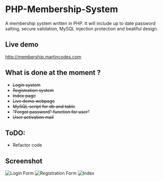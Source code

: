 # PHP-Membership-System
A membership system written in PHP. It will include up to date password salting, secure validation, MySQL injection protection and beatiful design.
## Live demo
http://membership.martincodes.com
## What is done at the moment ?
  * ~~Login system~~
  * ~~Registration system~~
  * ~~Index page~~
  * ~~Live demo webpage~~
  * ~~MySQL script for db and table~~
  * ~~"Forgot password" function for user"~~
  * ~~User activation mail~~
  
## ToDO:  
  * Refactor code
  
## Screenshot
![Login Form](http://i.imgur.com/tFAP4bv.png)
![Registration Form](http://i.imgur.com/TajkVwa.png)
![Index](http://i.imgur.com/kmddk7G.png)

